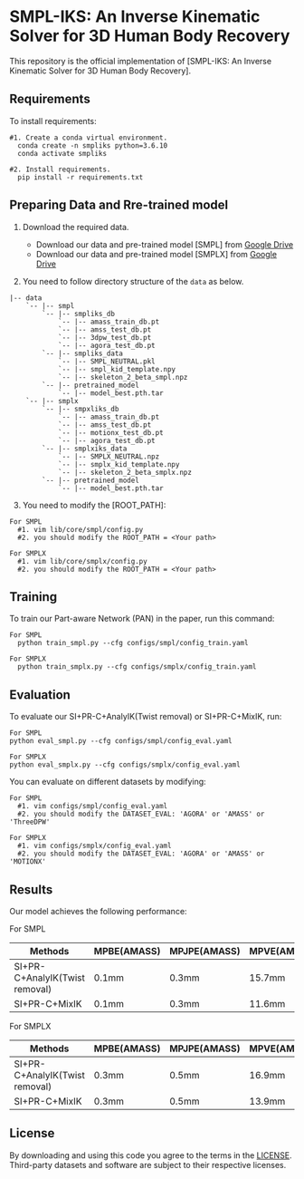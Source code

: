 # SMPL-IKS: An Inverse Kinematic Solver for 3D Human Body Recovery

This repository is the official implementation of [SMPL-IKS: An Inverse Kinematic Solver for 3D Human Body Recovery]. 

## Requirements

To install requirements:

```setup
#1. Create a conda virtual environment.
  conda create -n smpliks python=3.6.10
  conda activate smpliks

#2. Install requirements.
  pip install -r requirements.txt
```

## Preparing Data and Rre-trained model
1. Download the required data.
   * Download our data and pre-trained model [SMPL] from [Google Drive](https://drive.google.com/drive/folders/1Ek2LEyOYCjqah4ZTHWSBWxsG6OTpiz-I?usp=drive_link) 
   * Download our data and pre-trained model [SMPLX] from [Google Drive](https://drive.google.com/drive/folders/1FDOP-wUYLOBLtNDfvalDnz9KjBRpxNGx?usp=drive_link)
     
   
2. You need to follow directory structure of the `data` as below.
```
|-- data
    `-- |-- smpl  
        `-- |-- smpliks_db
            `-- |-- amass_train_db.pt
            `-- |-- amss_test_db.pt
            `-- |-- 3dpw_test_db.pt
            `-- |-- agora_test_db.pt
        `-- |-- smpliks_data
            `-- |-- SMPL_NEUTRAL.pkl
            `-- |-- smpl_kid_template.npy
            `-- |-- skeleton_2_beta_smpl.npz
        `-- |-- pretrained_model
            `-- |-- model_best.pth.tar
    `-- |-- smplx  
        `-- |-- smpxliks_db
            `-- |-- amass_train_db.pt
            `-- |-- amss_test_db.pt
            `-- |-- motionx_test_db.pt
            `-- |-- agora_test_db.pt
        `-- |-- smplxiks_data
            `-- |-- SMPLX_NEUTRAL.npz
            `-- |-- smplx_kid_template.npy
            `-- |-- skeleton_2_beta_smplx.npz
        `-- |-- pretrained_model
            `-- |-- model_best.pth.tar
```
3. You need to modify the [ROOT_PATH]:
```setup
For SMPL
  #1. vim lib/core/smpl/config.py
  #2. you should modify the ROOT_PATH = <Your path>
```
```setup
For SMPLX
  #1. vim lib/core/smplx/config.py
  #2. you should modify the ROOT_PATH = <Your path>
```
## Training

To train our Part-aware Network (PAN) in the paper, run this command:

```train
For SMPL
  python train_smpl.py --cfg configs/smpl/config_train.yaml
```
```train
For SMPLX
  python train_smplx.py --cfg configs/smplx/config_train.yaml
```
## Evaluation

To evaluate our SI+PR-C+AnalyIK(Twist removal) or SI+PR-C+MixIK, run:

```eval
For SMPL
python eval_smpl.py --cfg configs/smpl/config_eval.yaml
```

```eval
For SMPLX
python eval_smplx.py --cfg configs/smplx/config_eval.yaml
```

You can evaluate on different datasets by modifying:

```eval
For SMPL
  #1. vim configs/smpl/config_eval.yaml
  #2. you should modify the DATASET_EVAL: 'AGORA' or 'AMASS' or 'ThreeDPW'
```

```eval
For SMPLX
  #1. vim configs/smplx/config_eval.yaml
  #2. you should modify the DATASET_EVAL: 'AGORA' or 'AMASS' or 'MOTIONX'
```

## Results

Our model achieves the following performance:

For SMPL

| Methods            |MPBE(AMASS)|MPJPE(AMASS)|MPVE(AMASS)|MPBE(3DPW)|MPJPE(3DPW)|MPVE(3DPW)|MPBE(AGORA)|MPJPE(AGORA)|MPVE(AGORA)|
| -------------------|-----------|------------|-----------|----------|-----------|----------|-----------|------------|-----------|
| SI+PR-C+AnalyIK(Twist removal)   |   0.1mm  |     0.3mm |    15.7mm |   0.0mm  |    0.2mm  |   14.2mm |    0.1mm  |     0.2mm  |   23.8mm  |            
| SI+PR-C+MixIK                   |   0.1mm  |     0.3mm |    11.6mm  |   0.0mm |    0.2mm  |   10.8mm |    0.1mm  |     0.2mm  |   19.4mm  |  


For SMPLX

| Methods            |MPBE(AMASS)|MPJPE(AMASS)|MPVE(AMASS)|MPBE(MOTIONX)|MPJPE(MOTIONX)|MPVE(3DPW)|MPBE(AGORA)|MPJPE(AGORA)|MPVE(AGORA)|
| -------------------|-----------|------------|-----------|----------|-----------|----------|-----------|------------|-----------|
| SI+PR-C+AnalyIK(Twist removal)     |   0.3mm   |     0.5mm  |    16.9mm |   0.3mm  |    0.5mm  |   15.6mm |    0.3mm  |     0.5mm  |   16.8mm  |            
| SI+PR-C+MixIK                     |   0.3mm   |     0.5mm  |    13.9mm  |   0.3mm  |    0.5mm  |   14.4mm |    0.3mm  |     0.5mm  |   13.9mm  |  


## License
By downloading and using this code you agree to the terms in the [LICENSE](LICENSE). Third-party datasets and software are subject to their respective licenses.


